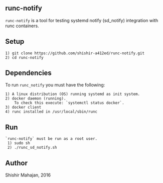 ## runc-notify

`runc-notify` is a tool for testing systemd notify (sd_notify) integration with runc containers.

## Setup

	1) git clone https://github.com/shishir-a412ed/runc-notify.git
	2) cd runc-notify

## Dependencies
    
   To run `runc_notify` you must have the following:

	1) A linux distribution (OS) running systemd as init system.
	2) docker daemon (running).
		To check this execute: `systemctl status docker`.
	3) docker client
	4) runc installed in /usr/local/sbin/runc
                
## Run

    `runc-notify` must be run as a root user.
     1) sudo sh
     2) ./runc_sd_notify.sh

## Author
   Shishir Mahajan, 2016

